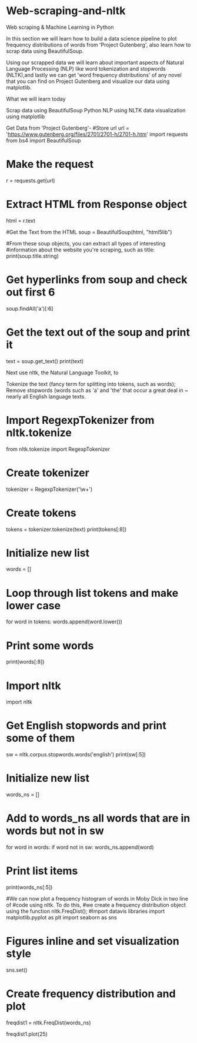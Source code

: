 # Web-scraping-and-nltk
Web scraping &amp; Machine Learning in Python

In this section we will learn how to build a data science pipeline to plot frequency distributions of words from 'Project Gutenberg', also learn how to scrap data using BeautifulSoup.

Using our scrapped data we will learn about important aspects of Natural Language Processing (NLP) like word tokenization and stopwords (NLTK),and lastly we can get 'word frequency distributions' of any novel that you can find on Project Gutenberg and visualize our data using matplotlib.

What we will learn today

Scrap data using BeautifulSoup
Python NLP using NLTK
data visualization using matplotlib

Get Data from 'Project Gutenberg'-
#Store url
url = 'https://www.gutenberg.org/files/2701/2701-h/2701-h.htm'
import requests
from bs4 import BeautifulSoup
# Make the request
r = requests.get(url)
# Extract HTML from Response object
html = r.text

#Get the Text from the HTML
soup = BeautifulSoup(html, "html5lib")

#From these soup objects, you can extract all types of interesting
#information about the website you're scraping, such as title:
print(soup.title.string)

# Get hyperlinks from soup and check out first 6
soup.findAll('a')[:6]

# Get the text out of the soup and print it
text = soup.get_text()
print(text)

Next use nltk, the Natural Language Toolkit, to

Tokenize the text (fancy term for splitting into tokens, such as words);
Remove stopwords (words such as 'a' and 'the' that occur a great deal in ~ nearly all English language texts.
# Import RegexpTokenizer from nltk.tokenize
from nltk.tokenize import RegexpTokenizer
# Create tokenizer
tokenizer = RegexpTokenizer('\w+')

# Create tokens
tokens = tokenizer.tokenize(text)
print(tokens[:8])

# Initialize new list
words = []


# Loop through list tokens and make lower case
for word in tokens:
    words.append(word.lower())

# Print some words
print(words[:8])

# Import nltk
import nltk

# Get English stopwords and print some of them
sw = nltk.corpus.stopwords.words('english')
print(sw[:5])
# Initialize new list
words_ns = []

# Add to words_ns all words that are in words but not in sw
for word in words:
    if word not in sw:
        words_ns.append(word)

# Print list items 
print(words_ns[:5])

#We can now plot a frequency histogram of words in Moby Dick in two line of
#code using nltk. To do this,
#we create a frequency distribution object using the function nltk.FreqDist();
#Import datavis libraries
import matplotlib.pyplot as plt
import seaborn as sns

# Figures inline and set visualization style
sns.set()

# Create frequency distribution and plot

freqdist1 = nltk.FreqDist(words_ns)

freqdist1.plot(25)
